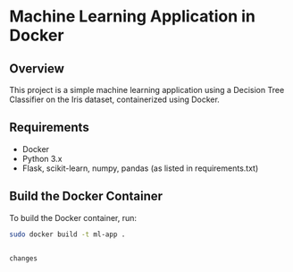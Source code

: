 # Machine Learning Application in Docker

## Overview
This project is a simple machine learning application using a Decision Tree Classifier on the Iris dataset, containerized using Docker.

## Requirements
- Docker
- Python 3.x
- Flask, scikit-learn, numpy, pandas (as listed in requirements.txt)

## Build the Docker Container
To build the Docker container, run:
```bash
sudo docker build -t ml-app .


changes